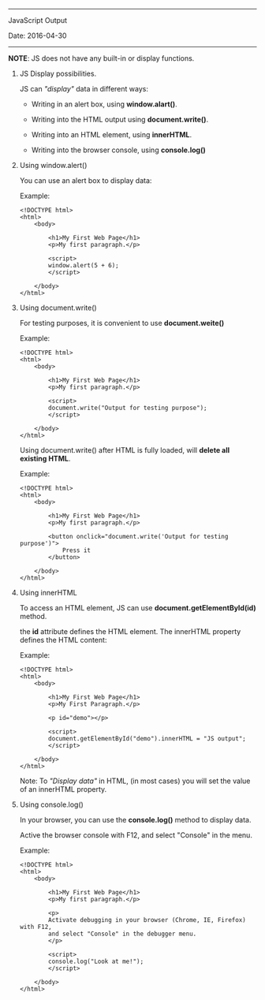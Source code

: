 -----------------------------------------------------
JavaScript Output

Date: 2016-04-30

-----------------------------------------------------

**NOTE**: JS does not have any built-in or display functions.

1. JS Display possibilities.

    JS can *"display"* data in different ways:
    
    * Writing in an alert box, using **window.alart()**.
    
    * Writing into the HTML output using **document.write()**.
    
    * Writing into an HTML element, using **innerHTML**.
    
    * Writing into the browser console, using **console.log()**

2. Using window.alert()

    You can use an alert box to display data:
    
    Example:
    
    ```
    <!DOCTYPE html>
	<html>
		<body>

			<h1>My First Web Page</h1>
			<p>My first paragraph.</p>

			<script>
			window.alert(5 + 6);
			</script>

		</body>
	</html> 
    ```

3. Using document.write()

	For testing purposes, it is convenient to use **document.weite()**

	Example:

	```
	<!DOCTYPE html>
	<html>
		<body>

			<h1>My First Web Page</h1>
			<p>My first paragraph.</p>

			<script>
			document.write("Output for testing purpose");
			</script>

		</body>
	</html>
	```

	Using document.write() after HTML is fully loaded, will **delete all existing HTML**.

	Example:

	```
	<!DOCTYPE html>
	<html>
		<body>

			<h1>My First Web Page</h1>
			<p>My first paragraph.</p>

			<button onclick="document.write('Output for testing purpose')">
				Press it
			</button>

		</body>
	</html>
	```

4. Using innerHTML

	To access an HTML element, JS can use **document.getElementById(id)** method.

	the **id** attribute defines the HTML element. The innerHTML property 
	defines the HTML content:

	Example:

	```
	<!DOCTYPE html>
	<html>
		<body>

			<h1>My First Web Page</h1>
			<p>My First Paragraph.</p>

			<p id="demo"></p>

			<script>
			document.getElementById("demo").innerHTML = "JS output";
			</script>

		</body>
	</html> 
	```

	Note: To *"Display data"* in HTML, (in most cases) you will set the value of 
	an innerHTML property.

5. Using console.log()

	In your browser, you can use the **console.log()** method to display data.

	Active the browser console with F12, and select "Console" in the menu.

	Example:

	```
	<!DOCTYPE html>
	<html>
		<body>

			<h1>My First Web Page</h1>
			<p>My first paragraph.</p>

			<p>
			Activate debugging in your browser (Chrome, IE, Firefox) with F12, 
			and select "Console" in the debugger menu.
			</p>

			<script>
			console.log("Look at me!");
			</script>

		</body>
	</html> 
	```
